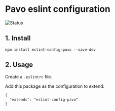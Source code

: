 # Pavo eslint configuration

![Status](https://david-dm.org/jamiemagique/eslint-config-pavo.svg)

## 1. Install

```
npm install eslint-config-pavo --save-dev
```

## 2. Usage

Create a `.eslintrc` file.

Add this package as the configuration to extend:

```
{
  "extends": "eslint-config-pavo"
}
```
